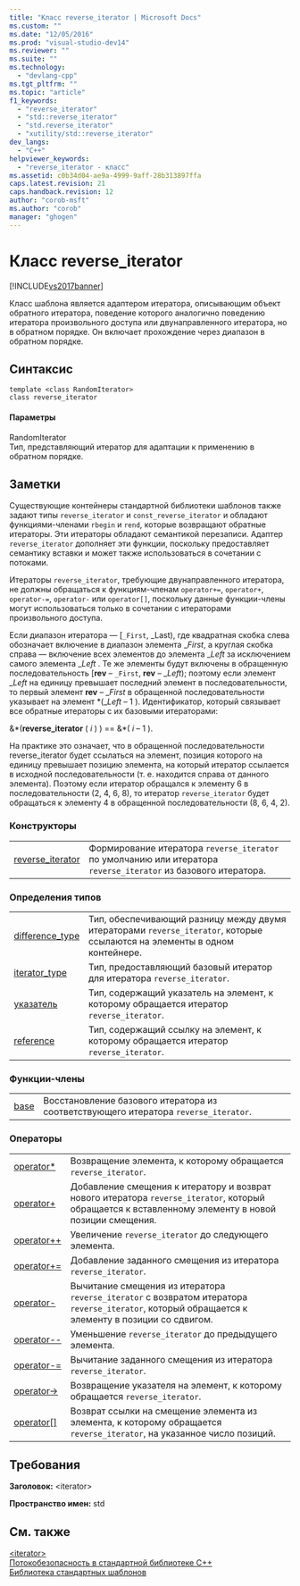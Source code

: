 ```yaml
---
title: "Класс reverse_iterator | Microsoft Docs"
ms.custom: ""
ms.date: "12/05/2016"
ms.prod: "visual-studio-dev14"
ms.reviewer: ""
ms.suite: ""
ms.technology: 
  - "devlang-cpp"
ms.tgt_pltfrm: ""
ms.topic: "article"
f1_keywords: 
  - "reverse_iterator"
  - "std::reverse_iterator"
  - "std.reverse_iterator"
  - "xutility/std::reverse_iterator"
dev_langs: 
  - "C++"
helpviewer_keywords: 
  - "reverse_iterator - класс"
ms.assetid: c0b34d04-ae9a-4999-9aff-28b313897ffa
caps.latest.revision: 21
caps.handback.revision: 12
author: "corob-msft"
ms.author: "corob"
manager: "ghogen"
---
```

# Класс reverse_iterator
[!INCLUDE[vs2017banner](../assembler/inline/includes/vs2017banner.md)]

Класс шаблона является адаптером итератора, описывающим объект обратного итератора, поведение которого аналогично поведению итератора произвольного доступа или двунаправленного итератора, но в обратном порядке.  Он включает прохождение через диапазон в обратном порядке.  
  
## Синтаксис  
  
```  
template <class RandomIterator>  
class reverse_iterator  
```  
  
#### Параметры  
 RandomIterator  
 Тип, представляющий итератор для адаптации к применению в обратном порядке.  
  
## Заметки  
 Существующие контейнеры стандартной библиотеки шаблонов также задают типы `reverse_iterator` и `const_reverse_iterator` и обладают функциями\-членами `rbegin` и `rend`, которые возвращают обратные итераторы.  Эти итераторы обладают семантикой перезаписи.  Адаптер `reverse_iterator` дополняет эти функции, поскольку предоставляет семантику вставки и может также использоваться в сочетании с потоками.  
  
 Итераторы `reverse_iterator`, требующие двунаправленного итератора, не должны обращаться к функциям\-членам `operator+=`, `operator+`, `operator-=`, `operator-` или `operator[]`, поскольку данные функции\-члены могут использоваться только в сочетании с итераторами произвольного доступа.  
  
 Если диапазон итератора — \[`_First`, \_Last\), где квадратная скобка слева обозначает включение в диапазон элемента \_*First*, а круглая скобка справа — включение всех элементов до элемента \_*Left*  за исключением самого элемента \_*Left* .  Те же элементы будут включены в обращенную последовательность \[**rev** – `_First`, **rev** – \_*Left*\); поэтому если элемент \_*Left* на единицу превышает последний элемент в последовательности, то первый элемент **rev** – \_*First* в обращенной последовательности указывает на элемент \*\(\_*Left* – 1 \).  Идентификатор, который связывает все обратные итераторы с их базовыми итераторами:  
  
 &\*\(**reverse\_iterator** \( *i* \) \) \=\= &\*\( *i* – 1 \).  
  
 На практике это означает, что в обращенной последовательности reverse\_iterator будет ссылаться на элемент, позиция которого на единицу превышает позицию элемента, на который итератор ссылается в исходной последовательности \(т. е. находится справа от данного элемента\).  Поэтому если итератор обращался к элементу 6 в последовательности \(2, 4, 6, 8\), то итератор `reverse_iterator` будет обращаться к элементу 4 в обращенной последовательности \(8, 6, 4, 2\).  
  
### Конструкторы  
  
|||  
|-|-|  
|[reverse\_iterator](../Topic/reverse_iterator::reverse_iterator.md)|Формирование итератора `reverse_iterator` по умолчанию или итератора `reverse_iterator` из базового итератора.|  
  
### Определения типов  
  
|||  
|-|-|  
|[difference\_type](../Topic/reverse_iterator::difference_type.md)|Тип, обеспечивающий разницу между двумя итераторами `reverse_iterator`, которые ссылаются на элементы в одном контейнере.|  
|[iterator\_type](../Topic/reverse_iterator::iterator_type.md)|Тип, предоставляющий базовый итератор для итератора `reverse_iterator`.|  
|[указатель](../Topic/reverse_iterator::pointer.md)|Тип, содержащий указатель на элемент, к которому обращается итератор `reverse_iterator`.|  
|[reference](../Topic/reverse_iterator::reference.md)|Тип, содержащий ссылку на элемент, к которому обращается итератор `reverse_iterator`.|  
  
### Функции\-члены  
  
|||  
|-|-|  
|[base](../Topic/reverse_iterator::base.md)|Восстановление базового итератора из соответствующего итератора `reverse_iterator`.|  
  
### Операторы  
  
|||  
|-|-|  
|[operator\*](../Topic/reverse_iterator::operator*.md)|Возвращение элемента, к которому обращается `reverse_iterator`.|  
|[operator\+](../Topic/reverse_iterator::operator+.md)|Добавление смещения к итератору и возврат нового итератора `reverse_iterator`, который обращается к вставленному элементу в новой позиции смещения.|  
|[operator\+\+](../Topic/reverse_iterator::operator++.md)|Увеличение `reverse_iterator` до следующего элемента.|  
|[operator\+\=](../Topic/reverse_iterator::operator+=.md)|Добавление заданного смещения из итератора `reverse_iterator`.|  
|[operator\-](../Topic/reverse_iterator::operator-.md)|Вычитание смещения из итератора `reverse_iterator` с возвратом итератора `reverse_iterator`, который обращается к элементу в позиции со сдвигом.|  
|[operator\-\-](../Topic/reverse_iterator::operator--.md)|Уменьшение `reverse_iterator` до предыдущего элемента.|  
|[operator\-\=](../Topic/reverse_iterator::operator-=.md)|Вычитание заданного смещения из итератора `reverse_iterator`.|  
|[operator\-\>](../Topic/reverse_iterator::operator-%3E.md)|Возвращение указателя на элемент, к которому обращается `reverse_iterator`.|  
|[operator&#91;&#93;](../Topic/reverse_iterator::operator.md)|Возврат ссылки на смещение элемента из элемента, к которому обращается `reverse_iterator`, на указанное число позиций.|  
  
## Требования  
 **Заголовок:** \<iterator\>  
  
 **Пространство имен:** std  
  
## См. также  
 [\<iterator\>](../standard-library/iterator.md)   
 [Потокобезопасность в стандартной библиотеке C\+\+](../standard-library/thread-safety-in-the-cpp-standard-library.md)   
 [Библиотека стандартных шаблонов](../misc/standard-template-library.md)